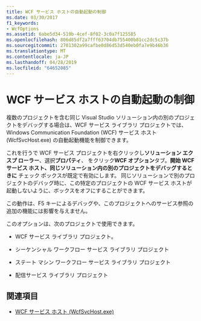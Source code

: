 ```yaml
---
title: WCF サービス ホストの自動起動の制御
ms.date: 03/30/2017
f1_keywords:
- WcfOptions
ms.assetid: 6abe5d34-519b-4cef-8f02-3c0a7f125585
ms.openlocfilehash: 806d85df2a7fff63704db755400b81cc2dc5c37b
ms.sourcegitcommit: 2701302a99cafbe0d86d53d540eb0fa7e9b46b36
ms.translationtype: MT
ms.contentlocale: ja-JP
ms.lasthandoff: 04/28/2019
ms.locfileid: "64652085"
---
```

# <a name="controlling-auto-launching-of-wcf-service-host"></a>WCF サービス ホストの自動起動の制御
複数のプロジェクトを含む同じ Visual Studio ソリューション内の別のプロジェクトをデバッグする場合は、WCF サービス ライブラリ プロジェクトでは、Windows Communication Foundation (WCF) サービス ホスト (WcfSvcHost.exe) の自動起動機能を制御できます。  
  
 これを行うで WCF サービス プロジェクトを右クリックし**ソリューション エクスプ ローラー**、選択**プロパティ**、 をクリック**WCF オプション**タブ。**開始 WCF サービス ホスト、同じソリューション内の別のプロジェクトをデバッグするときに** チェック ボックスが既定で有効にします。 同じソリューションで別のプロジェクトのデバッグ時に、この特定のプロジェクトの WCF サービス ホストが起動しないように、ボックスをオフにすることができます。  
  
 この動作は、F5 キーによるデバッグや、このプロジェクトへのサービス参照の追加の機能には影響を与えません。  
  
 このオプションは、次のプロジェクトで使用できます。  
  
- WCF サービス ライブラリ プロジェクト。  
  
- シーケンシャル ワークフロー サービス ライブラリ プロジェクト  
  
- ステート マシン ワークフロー サービス ライブラリ プロジェクト  
  
- 配信サービス ライブラリ プロジェクト  
  
## <a name="see-also"></a>関連項目

- [WCF サービス ホスト (WcfSvcHost.exe)](../../../docs/framework/wcf/wcf-service-host-wcfsvchost-exe.md)
